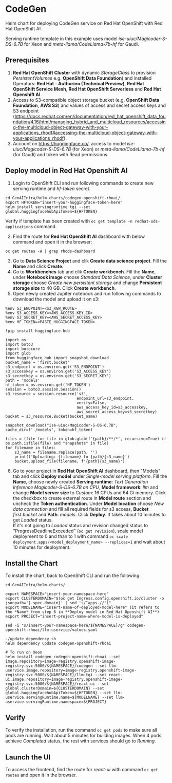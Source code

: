 # CodeGen

Helm chart for deploying CodeGen service on Red Hat OpenShift with Red Hat OpenShift AI.

Serving runtime template in this example uses model *ise-uiuc/Magicoder-S-DS-6.7B* for Xeon and *meta-llama/CodeLlama-7b-hf* for Gaudi.

## Prerequisites 

1. **Red Hat OpenShift Cluster** with dynamic *StorageClass* to provision *PersistentVolumes* e.g. **OpenShift Data Foundation**) and installed Operators: **Red Hat - Authorino (Technical Preview)**, **Red Hat OpenShift Service Mesh**, **Red Hat OpenShift Serverless** and **Red Hat Openshift AI**.
2. Access to S3-compatible object storage bucket (e.g. **OpenShift Data Foundation**, **AWS S3**) and values of access and secret access keys and S3 endpoint (https://docs.redhat.com/en/documentation/red_hat_openshift_data_foundation/4.16/html/managing_hybrid_and_multicloud_resources/accessing-the-multicloud-object-gateway-with-your-applications_rhodf#accessing-the-multicloud-object-gateway-with-your-applications_rhodf).
3. Account on https://huggingface.co/, access to model *ise-uiuc/Magicoder-S-DS-6.7B* (for Xeon) or *meta-llama/CodeLlama-7b-hf* (for Gaudi) and token with Read permissions.

## Deploy model in Red Hat Openshift AI

1. Login to OpenShift CLI and run following commands to create new serving runtime and *hf-token* secret.
```
cd GenAIInfra/helm-charts/codegen-openshift-rhoai/
export HFTOKEN="insert-your-huggingface-token-here"
helm install servingruntime tgi --set global.huggingfacehubApiToken=${HFTOKEN}
```
Verify if template has been created with ```oc get template -n redhat-ods-applications``` command.

2. Find the route for **Red Hat OpenShift AI** dashboard with below command and open it in the browser:
```
oc get routes -A | grep rhods-dashboard
```
3. Go to **Data Science Project** and clik **Create data science project**. Fill the **Name** and click **Create**.
4. Go to **Workbenches** tab and clik **Create workbench**. Fill the **Name**, under **Notebook image** choose *Standard Data Science*, under **Cluster storage** choose *Create new persistent storage* and change **Persistent storage size** to 40 GB. Click **Create workbench**.
5. Open newly created Jupiter notebook and run following commands to download the model and upload it on s3:
```
%env S3_ENDPOINT=<S3_RGW_ROUTE>
%env S3_ACCESS_KEY=<AWS_ACCESS_KEY_ID>
%env S3_SECRET_KEY=<AWS_SECRET_ACCESS_KEY>
%env HF_TOKEN=<PASTE_HUGGINGFACE_TOKEN>
```
```
!pip install huggingface-hub
```
```
import os
import boto3
import botocore
import glob
from huggingface_hub import snapshot_download
bucket_name = 'first.bucket'
s3_endpoint = os.environ.get('S3_ENDPOINT')
s3_accesskey = os.environ.get('S3_ACCESS_KEY')
s3_secretkey = os.environ.get('S3_SECRET_KEY')
path = 'models'
hf_token = os.environ.get('HF_TOKEN')
session = boto3.session.Session()
s3_resource = session.resource('s3',
                               endpoint_url=s3_endpoint,
                               verify=False,
                               aws_access_key_id=s3_accesskey,
                               aws_secret_access_key=s3_secretkey)
bucket = s3_resource.Bucket(bucket_name)
```
```
snapshot_download("ise-uiuc/Magicoder-S-DS-6.7B", cache_dir=f'./models', token=hf_token)
```
```
files = (file for file in glob.glob(f'{path}/**/*', recursive=True) if os.path.isfile(file) and "snapshots" in file)
for filename in files:
    s3_name = filename.replace(path, '')
    print(f'Uploading: {filename} to {path}{s3_name}')
    bucket.upload_file(filename, f'{path}{s3_name}')
```

6. Go to your project in **Red Hat OpenShift AI** dashboard, then "Models" tab and click **Deploy model** under *Single-model serving platform*. Fill the **Name**, choose newly created **Serving runtime**: *Text Generation Inference Magicoder-S-DS-6.7B on CPU*, **Model framework**: *llm* and change **Model server size** to *Custom*: 16 CPUs and 64 Gi memory. Click the checkbox to create external route in **Model route** section and uncheck the **Token authentication**. Under **Model location** choose *New data connection* and fill all required fields for s3 access, **Bucket** *first.bucket* and **Path**: *models*. Click **Deploy**. It takes about 10 minutes to get *Loaded* status.\
If it's not going to *Loaded* status and revision changed status to "ProgressDeadlineExceeded" (``oc get revision``), scale model deployment to 0 and than to 1 with command ``oc scale deployment.apps/<model_deployment_name> --replicas=1`` and wait about 10 minutes for deployment.

## Install the Chart

To install the chart, back to OpenShift CLI and run the following:

```console
cd GenAIInfra/helm-charts/

export NAMESPACE="insert-your-namespace-here"
export CLUSTERDOMAIN="$(oc get Ingress.config.openshift.io/cluster -o jsonpath='{.spec.domain}' | sed 's/^apps.//')"
export MODELNAME="insert-name-of-deployed-model-here" (it refers to the *Name* from step 6 in **Deploy model in Red Hat Openshift AI**)
export PROJECT="insert-project-name-where-model-is-deployed"

sed -i "s/insert-your-namespace-here/${NAMESPACE}/g" codegen-openshift-rhoai/llm-uservice/values.yaml

./update_dependency.sh
helm dependency update codegen-openshift-rhoai

# To run on Xeon
helm install codegen codegen-openshift-rhoai --set image.repository=image-registry.openshift-image-registry.svc:5000/${NAMESPACE}/codegen --set llm-uservice.image.repository=image-registry.openshift-image-registry.svc:5000/${NAMESPACE}/llm-tgi --set react-ui.image.repository=image-registry.openshift-image-registry.svc:5000/${NAMESPACE}/react-ui --set global.clusterDomain=${CLUSTERDOMAIN} --set global.huggingfacehubApiToken=${HFTOKEN} --set llm-uservice.servingRuntime.name=${MODELNAME} --set llm-uservice.servingRuntime.namespace=${PROJECT}
``` 

## Verify

To verify the installation, run the command `oc get pods` to make sure all pods are running. Wait about 5 minutes for building images. When 4 pods achieve *Completed* status, the rest with services should go to *Running*.

## Launch the UI
To access the frontend, find the route for *react-ui* with command `oc get routes` and open it in the browser.
